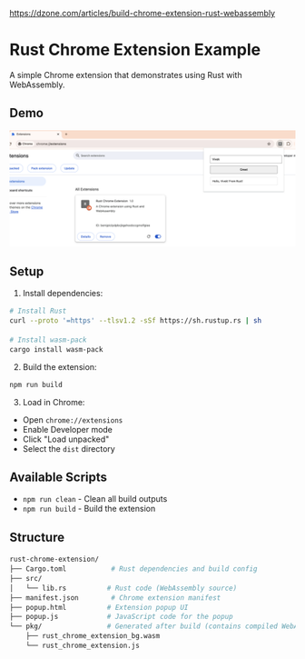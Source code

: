 https://dzone.com/articles/build-chrome-extension-rust-webassembly

# Rust Chrome Extension Example

A simple Chrome extension that demonstrates using Rust with WebAssembly.

## Demo

![Extension Demo](demo/v1-greet.png)

## Setup

1. Install dependencies:

```bash
# Install Rust
curl --proto '=https' --tlsv1.2 -sSf https://sh.rustup.rs | sh

# Install wasm-pack
cargo install wasm-pack
```

2. Build the extension:

```bash
npm run build
```

3. Load in Chrome:

- Open `chrome://extensions`
- Enable Developer mode
- Click "Load unpacked"
- Select the `dist` directory

## Available Scripts

- `npm run clean` - Clean all build outputs
- `npm run build` - Build the extension

## Structure

```bash
rust-chrome-extension/
├── Cargo.toml           # Rust dependencies and build config
├── src/
│   └── lib.rs          # Rust code (WebAssembly source)
├── manifest.json        # Chrome extension manifest
├── popup.html          # Extension popup UI
├── popup.js            # JavaScript code for the popup
└── pkg/                # Generated after build (contains compiled WebAssembly)
    ├── rust_chrome_extension_bg.wasm
    └── rust_chrome_extension.js
```
